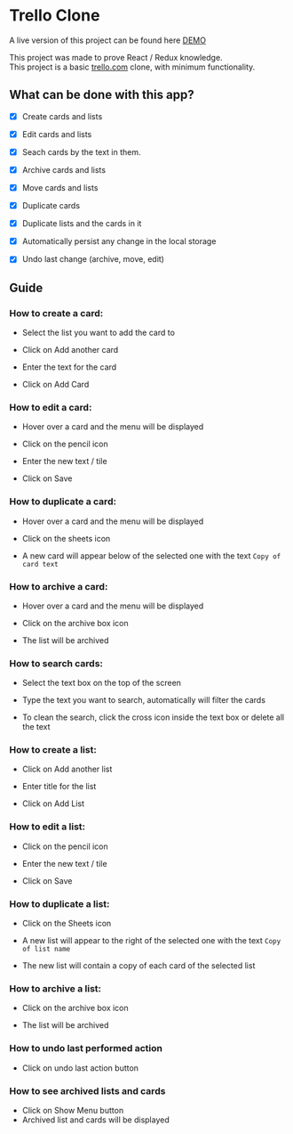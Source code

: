 # Trello Clone

A live version of this project can be found here
[DEMO](https://gaabmarquez.github.io/trello-clone/)

This project was made to prove React / Redux knowledge.  
This project is a basic [trello.com](https://trello.com) clone, with minimum functionality.  



## What can be done with this app?

- [x] Create cards and lists

- [x] Edit cards and lists

- [x] Seach cards by the text in them.

- [x] Archive cards and lists

- [x] Move cards and lists

- [x] Duplicate cards

- [x] Duplicate lists and the cards in it

- [x] Automatically persist any change in the local storage

- [x] Undo last change (archive, move, edit)

## Guide

### How to create a card:

- Select the list you want to add the card to

- Click on Add another card

- Enter the text for the card

- Click on Add Card

### How to edit a card:

- Hover over a card and the menu will be displayed

- Click on the pencil icon

- Enter the new text / tile

- Click on Save

### How to duplicate a card:

- Hover over a card and the menu will be displayed

- Click on the sheets icon

- A new card will appear below of the selected one with the text `Copy of card text`

### How to archive a card:

- Hover over a card and the menu will be displayed

- Click on the archive box icon

- The list will be archived

### How to search cards:

- Select the text box on the top of the screen

- Type the text you want to search, automatically will filter the cards

- To clean the search, click the cross icon inside the text box or delete all the text

### How to create a list:

- Click on Add another list

- Enter title for the list

- Click on Add List

### How to edit a list:

- Click on the pencil icon

- Enter the new text / tile

- Click on Save

### How to duplicate a list:

- Click on the Sheets icon

- A new list will appear to the right of the selected one with the text `Copy of list name`

- The new list will contain a copy of each card of the selected list

### How to archive a list:

- Click on the archive box icon

- The list will be archived

### How to undo last performed action

- Click on undo last action button

### How to see archived lists and cards

- Click on Show Menu button
- Archived list and cards will be displayed
